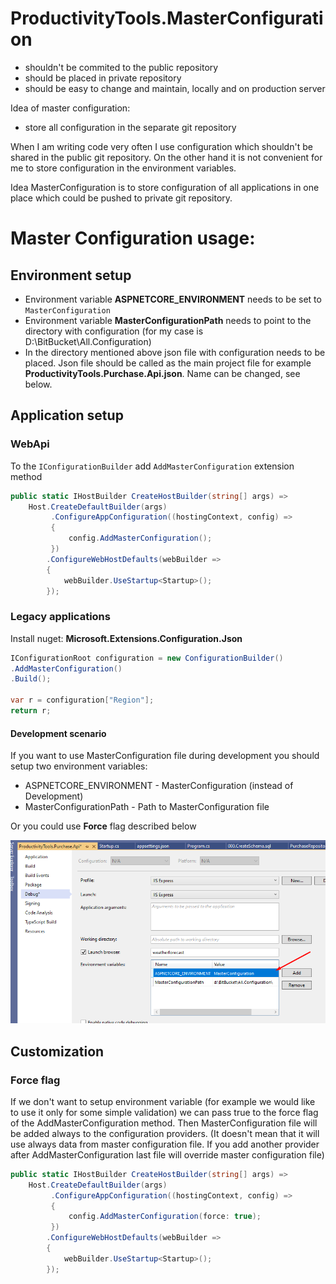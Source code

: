# ProductivityTools.MasterConfiguration

- shouldn't be commited to the public repository
- should be placed in private repository
- should be easy to change and maintain, locally and on production server

Idea of master configuration:
- store all configuration in the separate git repository 


When I am writing code very often I use configuration which shouldn't be shared in the public git repository. On the other hand it is not convenient for me to store configuration in the environment variables. 

Idea MasterConfiguration is to store configuration of all applications in one place which could be pushed to private git repository.

# Master Configuration usage:

## Environment setup 
- Environment variable **ASPNETCORE_ENVIRONMENT** needs to be set to `MasterConfiguration`
- Environment variable **MasterConfigurationPath** needs to point to the directory with configuration (for my case is D:\BitBucket\All.Configuration\)
- In the directory mentioned above json file with configuration needs to be placed. Json file should be called as the main project file for example **ProductivityTools.Purchase.Api.json**. Name can be changed, see below.

## Application setup

### WebApi

To the ``IConfigurationBuilder`` add ``AddMasterConfiguration`` extension method

```c#
public static IHostBuilder CreateHostBuilder(string[] args) =>
    Host.CreateDefaultBuilder(args)
         .ConfigureAppConfiguration((hostingContext, config) =>
         {
             config.AddMasterConfiguration();
         })
        .ConfigureWebHostDefaults(webBuilder =>
        {
            webBuilder.UseStartup<Startup>();
        });

```

### Legacy applications

Install nuget: **Microsoft.Extensions.Configuration.Json** 

```c#
IConfigurationRoot configuration = new ConfigurationBuilder()
.AddMasterConfiguration()
.Build();

var r = configuration["Region"];
return r;
```


#### Development scenario 
If you want to use MasterConfiguration file during development you should setup two environment variables:
- ASPNETCORE_ENVIRONMENT - MasterConfiguration (instead of Development)
- MasterConfigurationPath - Path to MasterConfiguration file

Or you could use **Force** flag described below

![Generate override](Images/ProjectProperties.png) 

## Customization

### Force flag 
If we don't want to setup environment variable (for example we would like to use it only for some simple validation) we can pass true to the force flag of the AddMasterConfiguration method. Then MasterConfiguration file will be added always to the configuration providers. (It doesn't mean that it will use always data from master configuration file. If you add another provider after AddMasterConfiguration last file will override master configuration file)

```c#
public static IHostBuilder CreateHostBuilder(string[] args) =>
    Host.CreateDefaultBuilder(args)
         .ConfigureAppConfiguration((hostingContext, config) =>
         {
             config.AddMasterConfiguration(force: true);
         })
        .ConfigureWebHostDefaults(webBuilder =>
        {
            webBuilder.UseStartup<Startup>();
        });
```

